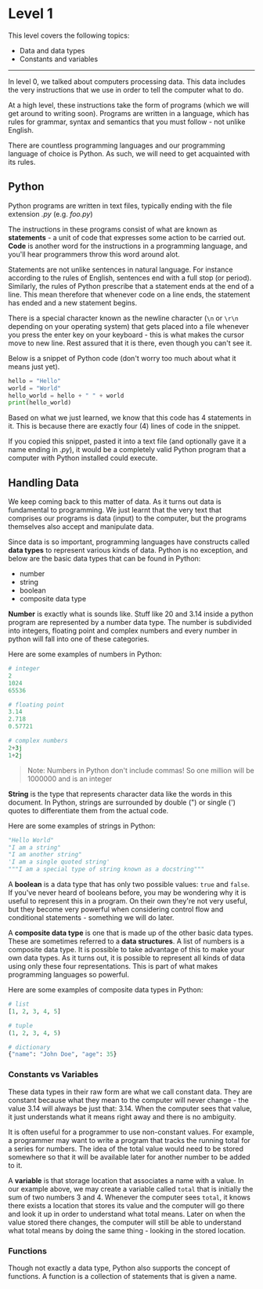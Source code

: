 # Level 1

This level covers the following topics:

* Data and data types
* Constants and variables
---

In level 0, we talked about computers processing data. This data includes the very 
instructions that we use in order to tell the computer what to do.

At a high level, these instructions take the form of programs (which we will get around
to writing soon). Programs are written in a language, which has rules for grammar, syntax
and semantics that you must follow - not unlike English. 

There are countless programming languages and our programming language of choice is 
Python. As such, we will need to get acquainted with its rules.

## Python

Python programs are written in text files, typically ending with the file extension *.py*
(e.g. *foo.py*)

The instructions in these programs consist of what are known as **statements** - a unit 
of code that expresses some action to be carried out. **Code** is another word for the 
instructions in a programming language, and you'll hear programmers throw this word around alot.

Statements are not unlike sentences in natural language. For instance according to the 
rules of English, sentences end with a full stop (or period). Similarly, the rules of Python 
prescribe that a statement ends at the end of a line. This mean therefore that whenever code 
on a line ends, the statement has ended and a new statement begins. 

There is a special character known as the newline character (`\n` or `\r\n` depending on your
operating system) that gets placed into a file whenever you press the enter key on your 
keyboard - this is what makes the cursor move to new line. Rest assured that it is there, 
even though you can't see it.

Below is a snippet of Python code (don't worry too much about what it means just yet).

```python
hello = "Hello"
world = "World"
hello_world = hello + " " + world
print(hello_world)
```

Based on what we just learned, we know that this code has 4 statements in it. This is 
because there are exactly four (4) lines of code in the snippet.

If you copied this snippet, pasted it into a text file (and optionally gave it a name ending 
in *.py*), it would be a completely valid Python program that a computer with Python 
installed could execute.

## Handling Data

We keep coming back to this matter of data. As it turns out data is fundamental to 
programming. We just learnt that the very text that comprises our programs is data (input)
to the computer, but the programs themselves also accept and manipulate data.

Since data is so important, programming languages have constructs called **data types** to represent various
kinds of data. Python is no exception, and below are the basic data types that can be found in 
Python:

* number
* string
* boolean
* composite data type

**Number** is exactly what is sounds like. Stuff like 20 and 3.14 inside a python 
program are represented by a number data type. The number is subdivided into integers, 
floating point and complex numbers and every number in python will fall into one of these 
categories.

Here are some examples of numbers in Python:
```python
# integer
2
1024
65536

# floating point
3.14
2.718
0.57721

# complex numbers
2+3j
1+2j
```

> Note: Numbers in Python don't include commas! So one million will be 1000000 and is an integer

**String** is the type that represents character data like the words in this document. In 
Python, strings are surrounded by double (") or single (') quotes to differentiate them 
from the actual code.

Here are some examples of strings in Python:
```python
"Hello World"
"I am a string"
"I am another string"
'I am a single quoted string'
"""I am a special type of string known as a docstring"""
```

A **boolean** is a data type that has only two possible values: `true` and `false`. If 
you've never heard of booleans before, you may be wondering why it is useful to represent
this in a program. On their own they're not very useful, but they become very powerful
when considering control flow and conditional statements - something we will do later. 

A **composite data type** is one that is made up of the other basic data types. These
are sometimes referred to a **data structures**. A list of numbers is a 
composite data type. It is possible to take advantage of this to make your own data 
types. As it turns out, it is possible to represent all kinds of data using only these
four representations. This is part of what makes programming languages so powerful.

Here are some examples of composite data types in Python:
```python
# list
[1, 2, 3, 4, 5]

# tuple
(1, 2, 3, 4, 5)

# dictionary
{"name": "John Doe", "age": 35}
```

### Constants vs Variables

These data types in their raw form are what we call constant data. They are constant 
because what they mean to the computer will never change - the value 3.14 will always be just 
that: 3.14. When the computer sees that value, it just understands what it means right away and 
there is no ambiguity.

It is often useful for a programmer to use non-constant values. For example, a programmer may want to 
write a program that tracks the running total for a series for numbers. The idea of the total value would
need to be stored somewhere so that it will be available later for another number to be added to it.

A **variable** is that storage location that associates a name with a value. In our example above,
we may create a variable called `total` that is initially the sum of two numbers 3 and 4. 
Whenever the computer sees `total`, it knows there exists a location that stores its value and the computer 
will go there and look it up in order to understand what total means. Later on when the value stored there 
changes, the computer will still be able to understand what total means by doing the same thing - looking in the
stored location. 

### Functions

Though not exactly a data type, Python also supports the concept of functions. A function
is a collection of statements that is given a name.